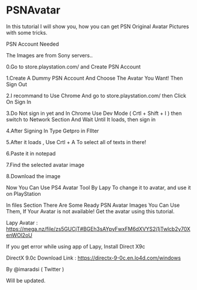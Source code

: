 # PSNAvatar

In this tutorial I will show you, how you can get PSN Original Avatar Pictures with some tricks.

PSN Account Needed

The Images are from Sony servers..

0.Go to store.playstation.com/ and Create PSN Account

1.Create A Dummy PSN Account And Choose The Avatar You Want! Then Sign Out

2.I recommand to Use Chrome And go to store.playstation.com/ then Click On Sign In

3.Do Not sign in yet and In Chrome Use Dev Mode ( Crtl + Shift + I ) then switch to Network Section And Wait Until It loads, then sign in

4.After Signing In Type Getpro in FIlter

5.After it loads , Use Crtl + A To select all of texts in there!

6.Paste it in notepad

7.Find the selected avatar image

8.Download the image

Now You Can Use PS4 Avatar Tool By Lapy To change it to avatar, and use it on PlayStation

In files Section There Are Some Ready PSN Avatar Images You Can Use Them, If Your Avatar is not available! Get the avatar using this tutorial.

Lapy Avatar : https://mega.nz/file/zs5GUCjT#BGEh3sAYpyFwxFM6dXVYS2j1jTwlcb2y70XenWOl2oU

If you get error while using app of Lapy, Install Direct X9c 

DirectX 9.0c Download Link : https://directx-9-0c.en.lo4d.com/windows

By @imaradsi ( Twitter )

Will be updated.
